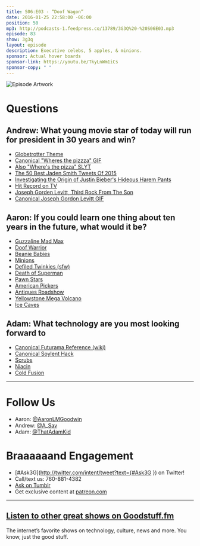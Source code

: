 ```yaml
---
title: S06:E03 - “Doof Wagon”
date: 2016-01-25 22:58:00 -06:00
position: 50
mp3: http://podcasts-1.feedpress.co/13789/3G3Q%20-%20S06E03.mp3
episode: 83
show: 3g3q
layout: episode
description: Executive celebs, 5 apples, & minions.
sponsor: Actual hover boards
sponsor-link: https://youtu.be/TkyLnWm1iCs
sponsor-copy: " "
---
```


![Episode Artwork][1]

# Questions

## Andrew: What young movie star of today will run for president in 30 years and win?

* [Globetrotter Theme][2]
* [Canonical "Wheres the pizzza" GIF][3]
* [Also "Where's the pizza" SLYT][4]
* [The 50 Best Jaden Smith Tweets Of 2015][5]
* [Investigating the Origin of Justin Bieber's Hideous Harem Pants][6]
* [Hit Record on TV][7]
* [Joseph Gorden Levitt, Third Rock From The Son][8]
* [Canonical Joseph Gordon Levitt GIF][9]

## Aaron: If you could learn one thing about ten years in the future, what would it be?

* [Guzzaline Mad Max][10]
* [Doof Warrior][11]
* [Beanie Babies][12]
* [Minions][13]
* [Defiled Twinkies (sfw)][14]
* [Death of Superman][15]
* [Pawn Stars][16]
* [American Pickers][17]
* [Antiques Roadshow][18]
* [Yellowstone Mega Volcano][19]
* [Ice Caves][20]

## Adam: What technology are you most looking forward to

* [Canonical Futurama Reference (wiki)][21]
* [Canonical Soylent Hack][22]
* [Scrubs][23]
* [Niacin][24]
* [Cold Fusion][25]

***

# Follow Us
* Aaron: [@AaronLMGoodwin](http://twitter.com/aaronlmgoodwin)
* Andrew: [@A_Sav](http://twitter.com/a_sav)
* Adam: [@ThatAdamKid](http://twitter.com/thatadamkid)

# Braaaaaand Engagement
* [#Ask3G](http://twitter.com/intent/tweet?text={#Ask3G }) on Twitter!
* Call/text us: 760-881-4382
* [Ask on Tumblr](http://3g3q.co/ask)
* Get exclusive content at [patreon.com](http://www.patreon.com/3g3q)

***

## [Listen to other great shows on Goodstuff.fm](http://goodstuff.fm/)
The internet’s favorite shows on technology, culture, news and more. You know, just the good stuff.

[1]: http://l.gdwn.co/14dST.jpg
[2]: https://youtu.be/zq79iVVwJ1A
[3]: http://i.giphy.com/SIWupDJXu5mLK.gif
[4]: https://youtu.be/D-KbO4vt0po
[5]: http://www.buzzfeed.com/kevinsmith/whats-the-definition-of-light
[6]: http://www.vanityfair.com/hollywood/2012/11/justin-bieber-hideous-harem-pants-american-music-awards
[7]: https://en.wikipedia.org/wiki/HitRecord_on_TV
[8]: http://bit.ly/1QrqCoU
[9]: http://giphy.com/gifs/joseph-gordon-levitt-jgl-angels-in-the-outfield-xh0Ovsw4KiSys
[10]: http://saltypopcorn.com.au/mad-max-fury-road/
[11]: http://madmax.wikia.com/wiki/Coma-Doof_Warrior
[12]: https://en.wikipedia.org/wiki/Beanie_Babies
[13]: http://www.minionsmovie.com/minions.html
[14]: http://l.gdwn.co/19d1s.jpg
[15]: https://en.wikipedia.org/wiki/The_Death_of_Superman
[16]: http://gspawn.com/
[17]: http://www.antiquearchaeology.com/
[18]: http://www.pbs.org/wgbh/roadshow/
[19]: https://en.wikipedia.org/wiki/Yellowstone_Caldera
[20]: http://www.tripadvisor.com/Attraction_Review-g35600-d1550712-Reviews-Shoshone_Indian_Ice_Caves-Shoshone_Idaho.html
[21]: http://theinfosphere.org/Bachelor_Chow
[22]: https://diy.soylent.com/recipes/basic-complete-soylent-bachelor-chow
[23]: http://www.uniformadvantage.com/
[24]: http://www.webmd.com/vitamins-and-supplements/lifestyle-guide-11/supplement-guide-niacin
[25]: https://en.wikipedia.org/wiki/Cold_fusion
[26]: http://twitter.com/aaronlmgoodwin
[27]: http://twitter.com/a_sav
[28]: http://twitter.com/thatadamkid
[29]: http://www.patreon.com/3g3q
[30]: http://goodstuff.fm/3g3q/
